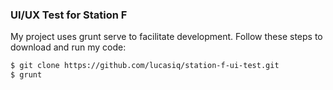 ### UI/UX Test for Station F

My project uses grunt serve to facilitate development. Follow these steps to download and run my code:

```sh
$ git clone https://github.com/lucasiq/station-f-ui-test.git
$ grunt
```